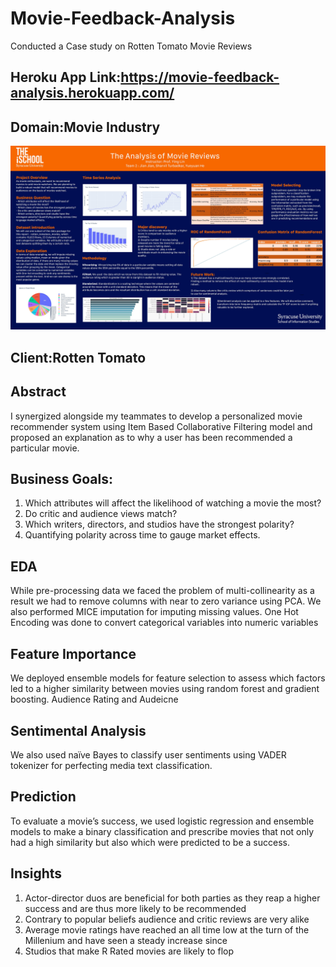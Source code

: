 # Movie-Feedback-Analysis
Conducted a Case study on Rotten Tomato Movie Reviews

## Heroku App Link:https://movie-feedback-analysis.herokuapp.com/

## Domain:Movie Industry
<img src= "/images/707_poster .jpg" title='Project Poster'>
                                                                  
## Client:Rotten Tomato
## Abstract
I synergized alongside my teammates to develop a personalized movie recommender system using Item Based Collaborative Filtering model and proposed an explanation as to why a user has been recommended a particular movie. 

## Business Goals:
1. Which attributes will affect the likelihood of watching a movie the most?
2. Do critic and audience views match?
3. Which writers, directors, and studios have the strongest polarity?
4. Quantifying polarity across time to gauge market effects.

## EDA
While pre-processing data we faced the problem of multi-collinearity as a result we had to remove columns with near to zero variance using PCA. We also performed MICE imputation for imputing missing values. 
One Hot Encoding was done to convert categorical variables into numeric variables   
## Feature Importance 
We deployed ensemble models for feature selection to assess which factors led to a higher similarity between movies using random forest and gradient boosting. Audience Rating and Audeicne 
## Sentimental Analysis
We also used naïve Bayes to classify user sentiments using VADER tokenizer for perfecting media text classification.  
## Prediction
To evaluate a movie’s success, we used logistic regression and ensemble models to make a binary classification and prescribe movies that not only had a high similarity but also which were predicted to be a success. 
## Insights 
1. Actor-director duos are beneficial for both parties as they reap a higher success and are thus more likely to be recommended
2. Contrary to popular beliefs audience and critic reviews are very alike 
3. Average movie ratings have reached an all time low at the turn of the Millenium and have seen a steady increase since 
4. Studios that make R Rated movies are likely to flop 
